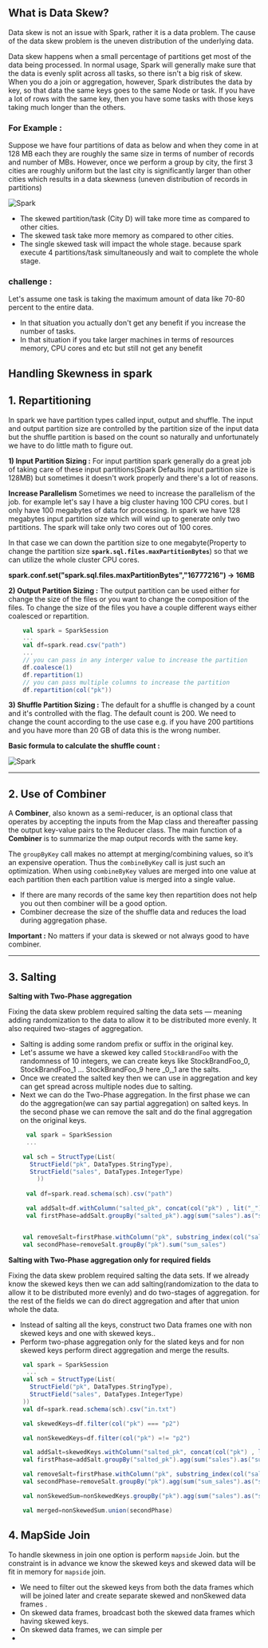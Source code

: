 ## What is Data Skew?
Data skew is not an issue with Spark, rather it is a data problem. The cause of the data skew problem is the uneven distribution of the underlying data.

Data skew happens when a small percentage of partitions get most of the data being processed. In normal usage, Spark will generally make sure that the data is evenly split across all tasks, so there isn't a big risk of skew. When you do a join or aggregation, however, Spark distributes the data by key, so that data the same keys goes to the same Node or task. If you have a lot of rows with the same key, then you have some tasks with those keys taking much longer than the others.

### For Example :
Suppose we have four partitions of data as below and when they come in at 128 MB each they are roughly the same size in terms of number of records and number of MBs. However, once we perform a group by city, the first 3 cities are roughly uniform but the last city is significantly larger than other cities which results in a data skewness (uneven distribution of records in partitions)

![Spark](https://github.com/gurditsingh/blog/blob/gh-pages/_screenshots/spark-data-skew.png?raw=true)

 - The skewed partition/task (City D) will take more time as compared to other cities.
 - The skewed task take more memory as compared to other cities.
 - The single skewed task will impact the whole stage. because spark execute 4 partitions/task simultaneously and wait to complete the whole stage.

### challenge :
Let's assume one task is taking the maximum amount of data like 70-80 percent to the entire data.

 - In that situation you actually don't get any benefit if you increase the number of tasks.
 - In that situation if you take larger machines in terms of resources memory, CPU cores and etc but still not get any benefit

## Handling Skewness in spark

## 1. Repartitioning
In spark we have partition types called input, output and shuffle. The input and output partition size are controlled by the partition size of the input data but the shuffle partition is based on the count so naturally and unfortunately we have to do little math to figure out.

**1) Input Partition Sizing :** For input partition spark generally do a great job of taking care of these input partitions(Spark Defaults input partition size is 128MB) but sometimes it doesn't work properly and there's a lot of reasons.

 **Increase Parallelism** Sometimes we need to increase the parallelism of the job. for example let's say I have a big cluster having 100 CPU cores. but I only have 100 megabytes of data for processing. In spark we have 128 megabytes input partition size which will wind up to generate only two partitions. The spark will take only two cores out of 100 cores.
 
 In that case we can down the partition size to one megabyte(Property to change the partition size **`spark.sql.files.maxPartitionBytes`**) so that we can utilize the whole cluster CPU cores.
	 
**spark.conf.set("spark.sql.files.maxPartitionBytes","16777216") -> 16MB**
	
**2) Output Partition Sizing :** The output partition can be used either for change the size of the files or you want to change the composition of the files. To change the size of the files you have a couple different ways either coalesced or repartition.
```scala
	val spark = SparkSession
	...
	val df=spark.read.csv("path")
	...
	// you can pass in any interger value to increase the partition
	df.coalesce(1)
	df.repartition(1)
	// you can pass multiple columns to increase the partition
	df.repartition(col("pk"))
```
**3) Shuffle Partition Sizing :** The default for a shuffle is changed by a count and it's controlled with the flag. The default count is 200. We need to change the count according to the use case e.g. if you have 200 partitions and you have more than 20 GB of data this is the wrong number.

**Basic formula to calculate the shuffle count :**

 ![Spark](https://github.com/gurditsingh/blog/blob/gh-pages/_screenshots/spark-shuffle.png?raw=true)
 
-----
## 2. Use of Combiner
A **Combiner**, also known as a semi-reducer, is an optional class that operates by accepting the inputs from the Map class and thereafter passing the output key-value pairs to the Reducer class. The main function of a **Combiner** is to summarize the map output records with the same key.

The  `groupByKey`  call makes no attempt at merging/combining values, so it’s an expensive operation. Thus the  `combineByKey`  call is just such an optimization. When using  `combineByKey`  values are merged into one value at each partition then each partition value is merged into a single value.

 - If there are many records of the same key then repartition does not help you out then combiner will be a good option.
 - Combiner decrease the size of the shuffle data and reduces the load during aggregation phase.

**Important :** No matters if your data is skewed or not always good to have combiner. 

----

## 3. Salting

**Salting with Two-Phase aggregation**

Fixing the data skew problem required salting the data sets — meaning adding randomization to the data to allow it to be distributed more evenly. It also required two-stages of aggregation.

 - Salting is adding some random prefix or suffix in the original key.
 - Let's assume we have a skewed key called `StockBrandFoo` with the randomness of 10 integers, we can create keys like StockBrandFoo_0, StockBrandFoo_1 ... StockBrandFoo_9 here _0,_1 are the salts.
 - Once we created the salted key then we can use in aggregation and key can get spread across multiple nodes due to salting.
 - Next we can do the Two-Phase aggregation. In the first phase we can do the aggregation(we can say partial aggregation) on salted keys. In the second phase we can remove the salt and do the final aggregation on the original keys.

```scala
	 val spark = SparkSession
	 ...

	val sch = StructType(List(
      StructField("pk", DataTypes.StringType),
      StructField("sales", DataTypes.IntegerType)
	    ))
	    
	 val df=spark.read.schema(sch).csv("path")

	 val addSalt=df.withColumn("salted_pk", concat(col("pk") , lit("_"), floor(rand()*100)))
	 val firstPhase=addSalt.groupBy("salted_pk").agg(sum("sales").as("sum_sales"))


	val removeSalt=firstPhase.withColumn("pk", substring_index(col("salted_pk"),"_",1))
	val secondPhase=removeSalt.groupBy("pk").sum("sum_sales")

```

**Salting with Two-Phase aggregation only for required fields**

Fixing the data skew problem required salting the data sets. If we already know the skewed keys then we can add  salting(randomization to the data to allow it to be distributed more evenly) and do two-stages of aggregation. for the rest of the fields we can do direct aggregation and after that union whole the data.

 - Instead of salting all the keys, construct two Data frames one with non skewed keys and one with skewed keys..
 - Perform two-phase aggregation only for the slated keys and for non skewed keys perform direct aggregation and merge the results.
 
```scala
    val spark = SparkSession
	 ...
    val sch = StructType(List(
      StructField("pk", DataTypes.StringType),
      StructField("sales", DataTypes.IntegerType)
    ))
    val df=spark.read.schema(sch).csv("in.txt")

    val skewedKeys=df.filter(col("pk") === "p2")

    val nonSkewedKeys=df.filter(col("pk") =!= "p2")

    val addSalt=skewedKeys.withColumn("salted_pk", concat(col("pk") , lit("_"),floor(rand()*100)))
    val firstPhase=addSalt.groupBy("salted_pk").agg(sum("sales").as("sum_sales"))

    val removeSalt=firstPhase.withColumn("pk", substring_index(col("salted_pk"),"_",1))
    val secondPhase=removeSalt.groupBy("pk").agg(sum("sum_sales").as("sumOfSales"))

    val nonSkewedSum=nonSkewedKeys.groupBy("pk").agg(sum("sales").as("sumOfSales"))

    val merged=nonSkewedSum.union(secondPhase)
```

## 4. MapSide Join
To handle skewness in join one option is perform `mapside` Join. but the constraint is in advance we know the skewed keys and skewed data will be fit in memory for `mapside` join. 

 - We need to filter out the skewed keys from both the data frames which will be joined later and create separate skewed and nonSkewed data frames .
 - On skewed data frames, broadcast both the skewed data frames which having skewed keys.
 - On skewed data frames, we can simple per
 - 

 


<!--stackedit_data:
eyJoaXN0b3J5IjpbLTE4NjQ4NzM2NzcsLTM1Nzk1OTc1OSwtNz
M2OTQ2MDAwLC0xODg4ODgxODIwLDE5NjA1MzM0NzcsLTgxNzc4
OTAyLC0xODEyMjM5MzczLDI0ODUwMTU1NSwtODg5MzUwNzgzLD
IwNjIzMzg1NDAsODQzNDk1ODUwLC0xMTczNjIzNjE0LC0xMDI3
MzIxODA3LDEyMzQyODQ0MTIsMTUxNTQ5NzE0NSwtODg0MzE5MD
k0LC0xODQzNTY2OTY3LC0xNDQzMDE2NTgwLC03MDQ3NjY2MDIs
LTY5MDI4MjYxNl19
-->